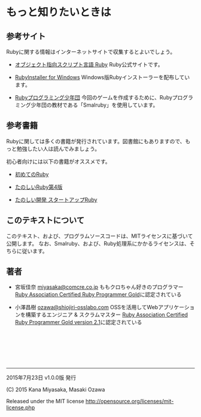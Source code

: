 # もっと知りたいときは

## 参考サイト
Rubyに関する情報はインターネットサイトで収集するとよいでしょう。

* [オブジェクト指向スクリプト言語 Ruby](https://www.ruby-lang.org/ja/)
  Ruby公式サイトです。

* [RubyInstaller for Windows](http://rubyinstaller.org/)
  Windows版Rubyインストーラーを配布しています。

* [Rubyプログラミング少年団](http://smalruby.jp/)
  今回のゲームを作成するために、Rubyプログラミング少年団の教材である「Smalruby」を使用しています。


## 参考書籍
Rubyに関しては多くの書籍が発行されています。図書館にもありますので、もっと勉強したい人は読んでみましょう。

初心者向けには以下の書籍がオススメです。

* [初めてのRuby](http://amzn.to/167adwY)

* [たのしいRuby第4版 ](http://amzn.to/1MnOjga)

* [たのしい開発 スタートアップRuby](http://amzn.to/1GBuf1K)


## このテキストについて
このテキスト、および、プログラムソースコードは、MITライセンスに基づいて公開します。
なお、Smalruby、および、Ruby処理系にかかるライセンスは、そちらに従います。


## 著者

* 宮坂佳奈
  <miyasaka@comcre.co.jp>
  ももクロちゃん好きのプログラマー  
  [Ruby Association Certified Ruby Programmer Gold](http://www.ruby.or.jp/ja/certification/examination/)に認定されている

* 小澤昌樹
  <ozawa@shiojiri-osslabo.com>
  OSSを活用してWebアプリケーションを構築するエンジニア & スクラムマスター
  [Ruby Association Certified Ruby Programmer Gold version 2.1](http://www.ruby.or.jp/ja/certification/examination/)に認定されている
  
<br /><br /><br /><br /><br />

---

2015年7月23日 v1.0.0版 発行

(C) 2015 Kana Miyasaka, Masaki Ozawa

Released under the MIT license
http://opensource.org/licenses/mit-license.php
